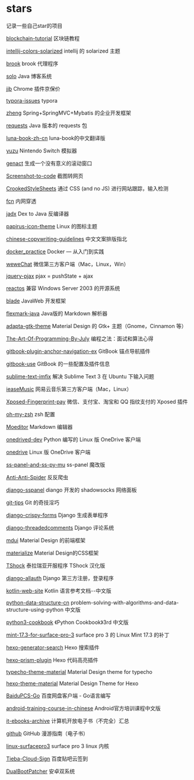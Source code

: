 # stars
记录一些自己star的项目

[blockchain-tutorial](https://github.com/liuchengxu/blockchain-tutorial) 区块链教程

[intellij-colors-solarized](https://github.com/jkaving/intellij-colors-solarized) intellij 的 solarized 主题

[brook](https://github.com/txthinking/brook) brook 代理程序

[solo](https://github.com/b3log/solo) Java 博客系统

[jjb](https://github.com/sunoj/jjb) Chrome 插件京保价

[typora-issues](https://github.com/typora/typora-issues) typora

[zheng](https://github.com/shuzheng/zheng) Spring+SpringMVC+Mybatis 的企业开发框架

[requests](https://github.com/hsiafan/requests) Java 版本的 requests 包

[luna-book-zh-cn](https://github.com/LunaCN/luna-book-zh-cn) luna-book的中文翻译版

[yuzu](https://github.com/yuzu-emu/yuzu) Nintendo Switch 模拟器

[genact](https://github.com/svenstaro/genact) 生成一个没有意义的滚动窗口

[Screenshot-to-code](https://github.com/emilwallner/Screenshot-to-code) 截图转网页

[CrookedStyleSheets](https://github.com/jbtronics/CrookedStyleSheets) 通过 CSS (and no JS) 进行网站跟踪，输入检测

[fcn](https://github.com/boywhp/fcn) 内网穿透

[jadx](https://github.com/skylot/jadx) Dex to Java 反编译器

[papirus-icon-theme](https://github.com/PapirusDevelopmentTeam/papirus-icon-theme) Linux 的图标主题

[chinese-copywriting-guidelines](https://github.com/mzlogin/chinese-copywriting-guidelines) 中文文案排版指北

[docker_practice](https://github.com/yeasy/docker_practice) Docker — 从入门到实践

[weweChat](https://github.com/trazyn/weweChat) 微信第三方客户端（Mac，Linux，Win）

[jquery-pjax](https://github.com/defunkt/jquery-pjax) pjax = pushState + ajax

[reactos](https://github.com/reactos/reactos) 兼容 Windows Server 2003 的开源系统

[blade](https://github.com/lets-blade/blade) JavaWeb 开发框架

[flexmark-java](https://github.com/vsch/flexmark-java) Java版的 Markdown 解析器

[adapta-gtk-theme](https://github.com/adapta-project/adapta-gtk-theme) Material Design 的 Gtk+ 主题（Gnome，Cinnamon 等）

[The-Art-Of-Programming-By-July](https://github.com/julycoding/The-Art-Of-Programming-By-July) 编程之法：面试和算法心得

[gitbook-plugin-anchor-navigation-ex](https://github.com/zq99299/gitbook-plugin-anchor-navigation-ex) GitBook 锚点导航插件

[gitbook-use](https://github.com/zhangjikai/gitbook-use) GitBook 的一些配置及插件信息

[sublime-text-imfix](https://github.com/lyfeyaj/sublime-text-imfix) 解决 Sublime Text 3 在 Ubuntu 下输入问题

[ieaseMusic](https://github.com/trazyn/ieaseMusic) 网易云音乐第三方客户端（Mac，Linux）

[Xposed-Fingerprint-pay](https://github.com/eritpchy/Xposed-Fingerprint-pay) 微信、支付宝、淘宝和 QQ 指纹支付的 Xposed 插件

[oh-my-zsh](https://github.com/robbyrussell/oh-my-zsh) zsh 配置

[Moeditor](https://github.com/Moeditor/Moeditor) Markdown 编辑器

[onedrived-dev](https://github.com/xybu/onedrived-dev) Python 编写的 Linux 版 OneDrive 客户端

[onedrive](https://github.com/skilion/onedrive) Linux 版 OneDrive 客户端

[ss-panel-and-ss-py-mu](https://github.com/mmmwhy/ss-panel-and-ss-py-mu/tree/master) ss-panel 魔改版

[Anti-Anti-Spider](https://github.com/luyishisi/Anti-Anti-Spider) 反反爬虫

[django-sspanel](https://github.com/Ehco1996/django-sspanel) diango 开发的 shadowsocks 网络面板

[git-tips](https://github.com/521xueweihan/git-tips) Git 的奇技淫巧

[django-crispy-forms](https://github.com/django-crispy-forms/django-crispy-forms) Django 生成表单程序

[django-threadedcomments](https://github.com/HonzaKral/django-threadedcomments) Django 评论系统

[mdui](https://github.com/zdhxiong/mdui) Material Design 的前端框架

[materialize](https://github.com/Dogfalo/materialize) Material Design的CSS框架

[TShock](https://github.com/mistzzt/TShock) 泰拉瑞亚开服程序 TShock 汉化版

[django-allauth](https://github.com/pennersr/django-allauth) Django 第三方注册，登录程序

[kotlin-web-site](https://github.com/LiYing2010/kotlin-web-site) Kotlin 语言参考文档--中文版 

[python-data-structure-cn](https://github.com/facert/python-data-structure-cn) problem-solving-with-algorithms-and-data-structure-using-python 中文版

[python3-cookbook](https://github.com/yidao620c/python3-cookbook) 《Python Cookbook》3rd 中文版

[mint-17.3-for-surface-pro-3](https://github.com/tiggerite/mint-17.3-for-surface-pro-3) surface pro 3 的 Linux Mint 17.3 的补丁

[hexo-generator-search](https://github.com/wzpan/hexo-generator-search) Hexo 搜索插件

[hexo-prism-plugin](https://github.com/ele828/hexo-prism-plugin) Hexo 代码高亮插件

[typecho-theme-material](https://github.com/idawnlight/typecho-theme-material) Material Design theme for typecho

[hexo-theme-material](https://github.com/viosey/hexo-theme-material)  Material Design Theme for Hexo

[BaiduPCS-Go](https://github.com/iikira/BaiduPCS-Go) 百度网盘客户端 - Go语言编写

[android-training-course-in-chinese](https://github.com/kesenhoo/android-training-course-in-chinese) Android官方培训课程中文版

[it-ebooks-archive](https://github.com/it-ebooks/it-ebooks-archive)  计算机开放电子书（不完全）汇总

[github](https://github.com/phodal/github) GitHub 漫游指南（电子书）

[linux-surfacepro3](https://github.com/matthewwardrop/linux-surfacepro3) surface pro 3 linux 内核

[Tieba-Cloud-Sign](https://github.com/MoeNetwork/Tieba-Cloud-Sign) 百度贴吧云签到

[DualBootPatcher](https://github.com/chenxiaolong/DualBootPatcher) 安卓双系统

